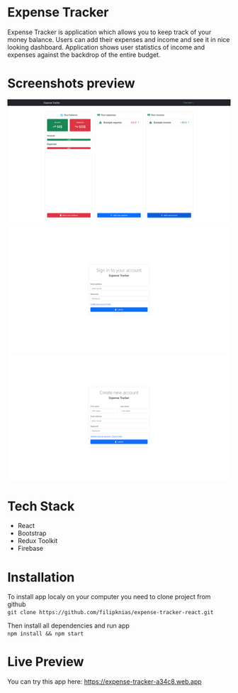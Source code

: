# Expense Tracker
Expense Tracker is application which allows you to keep track of your money balance. Users can add their expenses and income and see it in nice looking dashboard. Application shows user statistics of income and expenses against the backdrop of the entire budget.

# Screenshots preview 
![index screenshot](screenshots/index_screenshot.png)
<br />
![login screenshot](screenshots/login_screenshot.png)
<br />
![register screenshot](screenshots/register_screenshot.png)

# Tech Stack
+ React
+ Bootstrap
+ Redux Toolkit
+ Firebase

# Installation
To install app localy on your computer you need to clone project from github\
`git clone https://github.com/filipknias/expense-tracker-react.git`

Then install all dependencies and run app\
`npm install && npm start`

# Live Preview

You can try this app here: https://expense-tracker-a34c8.web.app

